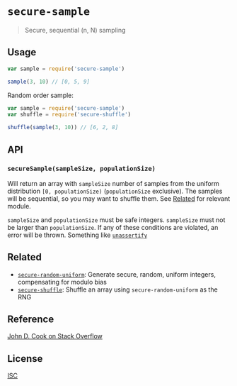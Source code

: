 # `secure-sample`

> Secure, sequential (n, N) sampling

## Usage

```js
var sample = require('secure-sample')

sample(3, 10) // [0, 5, 9]

```

Random order sample:

```js
var sample = require('secure-sample')
var shuffle = require('secure-shuffle')

shuffle(sample(3, 10)) // [6, 2, 8]

```

## API

### `secureSample(sampleSize, populationSize)`

Will return an array with `sampleSize` number of samples from the uniform
distribution `[0, populationSize)` (`populationSize` exclusive). The samples
will be sequential, so you may want to shuffle them. See [Related](#related) for
relevant module.

`sampleSize` and `populationSize` must be safe integers. `sampleSize` must not be
larger than `populationSize`. If any of these conditions are violated, an error
will be thrown. Something like [`unassertify`](https://github.com/twada/unassertify)

## Related

* [`secure-random-uniform`](https://github.com/emilbayes/secure-random-uniform): Generate secure, random, uniform integers, compensating for modulo bias
* [`secure-shuffle`](https://github.com/emilbayes/secure-shuffle): Shuffle an array using `secure-random-uniform` as the RNG

## Reference

[John D. Cook on Stack Overflow](http://stackoverflow.com/a/311716)

## License

[ISC](LICENSE.md)
